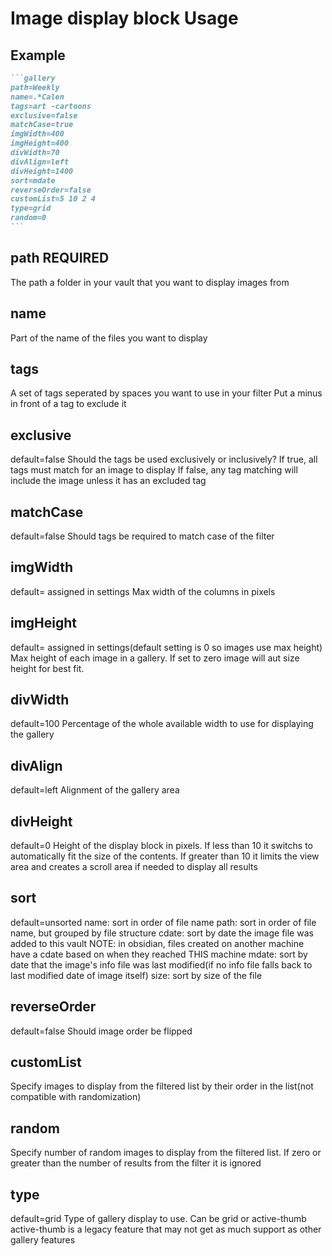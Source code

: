 # Image display block Usage

## Example

````markdown
```gallery
path=Weekly
name=.*Calen
tags=art -cartoons
exclusive=false
matchCase=true
imgWidth=400
imgHeight=400
divWidth=70
divAlign=left
divHeight=1400
sort=mdate
reverseOrder=false
customList=5 10 2 4
type=grid
random=0
```
````

## path REQUIRED
The path a folder in your vault that you want to display images from
## name 
Part of the name of the files you want to display
## tags
A set of tags seperated by spaces you want to use in your filter
Put a minus in front of a tag to exclude it
## exclusive
default=false
Should the tags be used exclusively or inclusively? 
If true, all tags must match for an image to display
If false, any tag matching will include the image unless it has an excluded tag
## matchCase
default=false
Should tags be required to match case of the filter
## imgWidth
default= assigned in settings
Max width of the columns in pixels
## imgHeight
default= assigned in settings(default setting is 0 so images use max height)
Max height of each image in a gallery. If set to zero image will aut size height for best fit.
## divWidth
default=100
Percentage of the whole available width to use for displaying the gallery
## divAlign
default=left
Alignment of the gallery area
## divHeight
default=0
Height of the display block in pixels. If less than 10 it switchs to automatically fit the size of the contents. If greater than 10 it limits the view area and creates a scroll area if needed to display all results
## sort
default=unsorted
name: sort in order of file name
path: sort in order of file name, but grouped by file structure
cdate: sort by date the image file was added to this vault NOTE: in obsidian, files created on another machine have a cdate based on when they reached THIS machine
mdate: sort by date that the image's info file was last modified(if no info file falls back to last modified date of image itself)
size: sort by size of the file
## reverseOrder
default=false
Should image order be flipped
## customList
Specify images to display from the filtered list by their order in the list(not compatible with randomization)
## random
Specify number of random images to display from the filtered list. If zero or greater than the number of results from the filter it is ignored
## type
default=grid
Type of gallery display to use. Can be grid or active-thumb
active-thumb is a legacy feature that may not get as much support as other gallery features